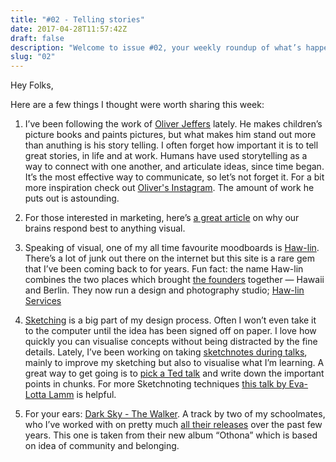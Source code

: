 ```yaml
---
title: "#02 - Telling stories"
date: 2017-04-28T11:57:42Z
draft: false
description: "Welcome to issue #02, your weekly roundup of what’s happening in design, code and typography."
slug: "02"
---
```


Hey Folks,

Here are a few things I thought were worth sharing this week:

1. I’ve been following the work of [Oliver Jeffers](https://www.youtube.com/watch?v=w-8ydwV45no&t=4s) lately. He makes children’s picture books and paints pictures, but what makes him stand out more than anuthing is his story telling. I often forget how important it is to tell great stories, in life and at work. Humans have used storytelling as a way to connect with one another, and articulate ideas, since time began. It’s the most effective way to communicate, so let’s not forget it. For a bit more inspiration check out [Oliver's Instagram](https://www.instagram.com/oliverjeffers/). The amount of work he puts out is astounding.

2. For those interested in marketing, here’s [a great article](https://designschool.canva.com/blog/visual-marketing/) on why our brains respond best to anything visual.

3. Speaking of visual, one of my all time favourite moodboards is [Haw-lin](http://haw-lin.com/). There’s a lot of junk out there on the internet but this site is a rare gem that I’ve been coming back to for years. Fun fact: the name Haw-lin combines the two places which brought [the founders](https://www.youtube.com/watch?v=nOajSHv7M5I) together — Hawaii and Berlin. They now run a design and photography studio; [Haw-lin Services](http://haw-lin-services.com/)

4. [Sketching](https://trello.com/c/krE5oSUq/14-marketplace-affiliate-services-landing-page) is a big part of my design process. Often I won’t even take it to the computer until the idea has been signed off on paper. I love how quickly you can visualise concepts without being distracted by the fine details. Lately, I’ve been working on taking [sketchnotes during talks](https://twitter.com/harrycresswell/status/857886012294524928), mainly to improve my sketching but also to visualise what I’m learning. A great way to get going is to [pick a Ted talk](https://www.ted.com/talks/simon_sinek_how_great_leaders_inspire_action) and write down the important points in chunks. For more Sketchnoting techniques [this talk by Eva-Lotta Lamm](https://vimeo.com/181110884) is helpful.

5. For your ears: [Dark Sky - The Walker](https://www.youtube.com/watch?v=2HX88bAT0ZM). A track by two of my schoolmates, who I’ve worked with on pretty much [all their releases](https://soundcloud.com/harrycresswell) over the past few years. This one is taken from their new album “Othona” which is based on idea of community and belonging.

